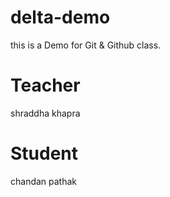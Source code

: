 # delta-demo
this is a Demo for Git &amp; Github class.

# Teacher
shraddha khapra

# Student
chandan pathak